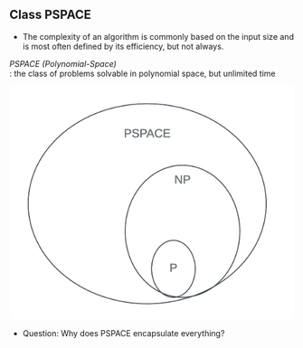 ## Class PSPACE

- The complexity of an algorithm is commonly based on the input size and is most often defined by
its efficiency, but not always.

*PSPACE (Polynomial-Space)*    
: the class of problems solvable in polynomial space, but unlimited time

![](Pictures/p_np_pspace_diagram.png)
- Question: Why does PSPACE encapsulate everything?

[//]: # (Answer: accessing memory = 1 unit of time; can't access more than poly in poly-running time.)
